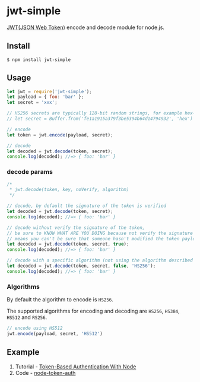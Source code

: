 # jwt-simple

[JWT(JSON Web Token)](http://self-issued.info/docs/draft-jones-json-web-token.html) encode and decode module for node.js.

## Install

    $ npm install jwt-simple

## Usage

```javascript
let jwt = require('jwt-simple');
let payload = { foo: 'bar' };
let secret = 'xxx';

// HS256 secrets are typically 128-bit random strings, for example hex-encoded:
// let secret = Buffer.from('fe1a1915a379f3be5394b64d14794932', 'hex')

// encode
let token = jwt.encode(payload, secret);

// decode
let decoded = jwt.decode(token, secret);
console.log(decoded); //=> { foo: 'bar' }
```

### decode params

```javascript
/*
 * jwt.decode(token, key, noVerify, algorithm)
 */

// decode, by default the signature of the token is verified
let decoded = jwt.decode(token, secret);
console.log(decoded); //=> { foo: 'bar' }

// decode without verify the signature of the token,
// be sure to KNOW WHAT ARE YOU DOING because not verify the signature
// means you can't be sure that someone hasn't modified the token payload
let decoded = jwt.decode(token, secret, true);
console.log(decoded); //=> { foo: 'bar' }

// decode with a specific algorithm (not using the algorithm described in the token payload)
let decoded = jwt.decode(token, secret, false, 'HS256');
console.log(decoded); //=> { foo: 'bar' }
```

### Algorithms

By default the algorithm to encode is `HS256`.

The supported algorithms for encoding and decoding are `HS256`, `HS384`, `HS512` and `RS256`.

```javascript
// encode using HS512
jwt.encode(payload, secret, 'HS512')
```

## Example

1. Tutorial - [Token-Based Authentication With Node](http://mherman.org/blog/2016/10/28/token-based-authentication-with-node)
1. Code - [node-token-auth](https://github.com/mjhea0/node-token-auth)
